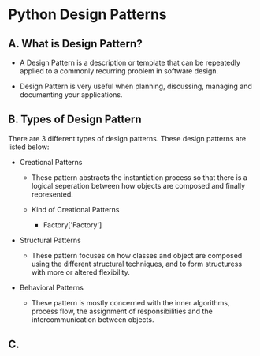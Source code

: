 # Python Design Patterns

## A. What is Design Pattern?

- A Design Pattern is a description or template that can be repeatedly applied to a commonly recurring problem in software design.

- Design Pattern is very useful when planning, discussing, managing and documenting your applications.


## B. Types of Design Pattern
There are 3 different types of design patterns. These design patterns are listed below:
- Creational Patterns
   - These pattern abstracts the instantiation process so that there is a logical seperation between how objects are composed and finally represented.

   - Kind of Creational Patterns 
        - Factory['Factory']
   
- Structural Patterns
   - These pattern focuses on how classes and object are composed using the different structural techniques, and to form structuress with more or altered flexibility.

- Behavioral Patterns
   - These pattern is mostly concerned with the inner algorithms, process flow, the assignment of responsibilities and the intercommunication between objects.


## C. 